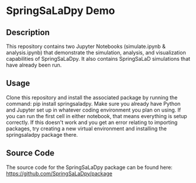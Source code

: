 # SpringSaLaDpy Demo

## Description

This repository contains two Jupyter Notebooks (simulate.ipynb & analysis.ipynb) that demonstrate the simulation, analysis, and visualization capabilities of SpringSaLaDpy. It also contains SpringSaLaD simulations that have already been run.

## Usage

Clone this repository and install the associated package by running the command: pip install springsaladpy. Make sure you already have Python and Jupyter set up in whatever coding environment you plan on using. If you can run the first cell in either notebook, that means everything is setup correctly. If this doesn't work and you get an error relating to importing packages, try creating a new virtual environment and installing the springsaladpy package there.

## Source Code

The source code for the SpringSaLaDpy package can be found here: https://github.com/SpringSaLaDpy/package